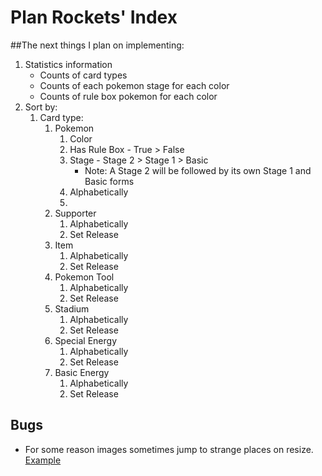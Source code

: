 # Plan Rockets' Index
##The next things I plan on implementing:

1. Statistics information
    - Counts of card types
    - Counts of each pokemon stage for each color
    - Counts of rule box pokemon for each color
2. Sort by:
    1. Card type:
        1. Pokemon
            1. Color
            2. Has Rule Box - True > False
            3. Stage - Stage 2 > Stage 1 > Basic
                - Note: A Stage 2 will be followed by its own Stage 1 and Basic forms
            4. Alphabetically
            5. 
        2. Supporter
            1. Alphabetically
            2. Set Release
        3. Item
            1. Alphabetically
            2. Set Release
        4. Pokemon Tool
            1. Alphabetically
            2. Set Release
        5. Stadium
            1. Alphabetically
            2. Set Release
        6. Special Energy
            1. Alphabetically
            2. Set Release
        7. Basic Energy
            1. Alphabetically
            2. Set Release
## Bugs
- For some reason images sometimes jump to strange places on resize. [Example](https://brainard52.github.io/rockets-index/#IwGmAYA4QdgNgFygJwCYQGYCsSSXCFsrsBtBsaBHCACyRA~=)

